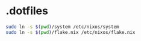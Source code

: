 # .dotfiles

```bash
sudo ln -s $(pwd)/system /etc/nixos/system
sudo ln -s $(pwd)/flake.nix /etc/nixos/flake.nix
```

